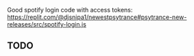 Good spotify login code with access tokens: https://replit.com/@djsnipa1/newestpsytrance#psytrance-new-releases/src/spotify-login.js

## TODO



